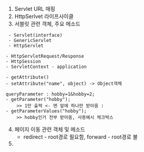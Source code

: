 1. Servlet URL 매핑
2. HttpSerlvet 라이프사이클
3. 서블릿 관련 객체, 주요 메소드
```
 - Servlet(interface)
 - GenericServlet
 - HttpServlet
```
    
```
- HttpServletRequest/Response
- HttpSession
- ServletContext - application
```
```
- getAttribute()
- setAttribute("name", object) -> Object객체
```
```
queryParameter : hobby=1&hobby=2;
- getParameter("hobby"); 
    >> 1만 출력 <- 맨 앞에 하나만 받아옴 :
- getParameterValues("hobby"); 
    >> hobby인거 전부 받아옴, 사용예시 체크박스
```
    
4. 페이지 이동 관련 객체 및 메소드
    - redirect - root경로 필요함, forward - root경로 불
5. 